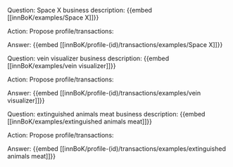 Question: Space X business description:
{{embed [[innBoK/examples/Space X]]}}

Action: Propose profile/transactions: 

Answer:
{{embed [[innBoK/profile-(id)/transactions/examples/Space X]]}}

Question: vein visualizer business description:
{{embed [[innBoK/examples/vein visualizer]]}}

Action: Propose profile/transactions: 

Answer:
{{embed [[innBoK/profile-(id)/transactions/examples/vein visualizer]]}}

Question: extinguished animals meat business description:
{{embed [[innBoK/examples/extinguished animals meat]]}}

Action: Propose profile/transactions: 

Answer:
{{embed [[innBoK/profile-(id)/transactions/examples/extinguished animals meat]]}}



